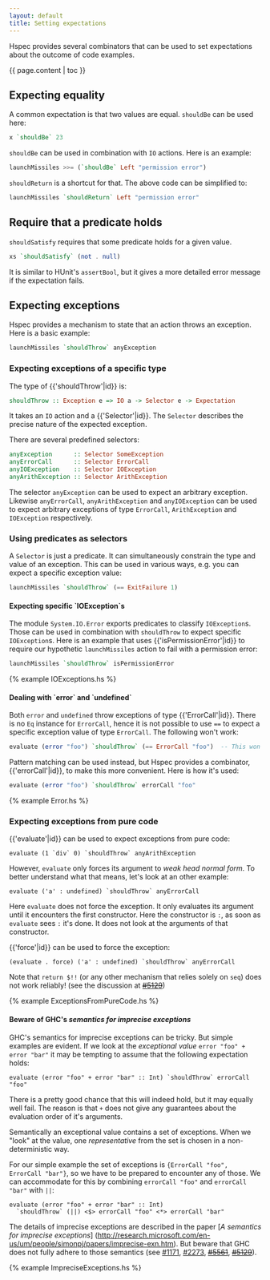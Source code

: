 ```yaml
---
layout: default
title: Setting expectations
---
```


Hspec provides several combinators that can be used to set expectations about
the outcome of code examples.

{{ page.content | toc }}

## Expecting equality

A common expectation is that two values are equal.  `shouldBe` can be used
here:

```haskell
x `shouldBe` 23
```

`shouldBe` can be used in combination with `IO` actions.  Here is an example:

```haskell
launchMissiles >>= (`shouldBe` Left "permission error")
```

`shouldReturn` is a shortcut for that.  The above code can be simplified to:

```haskell
launchMissiles `shouldReturn` Left "permission error"
```

## Require that a predicate holds

`shouldSatisfy` requires that some predicate holds for a given value.

```haskell
xs `shouldSatisfy` (not . null)
```

It is similar to HUnit's `assertBool`, but it gives a more detailed error
message if the expectation fails.

## Expecting exceptions

Hspec provides a mechanism to state that an action throws an exception.  Here
is a basic example:

```haskell
launchMissiles `shouldThrow` anyException
```

### Expecting exceptions of a specific type

The type of {{'shouldThrow'|id}} is:

```haskell
shouldThrow :: Exception e => IO a -> Selector e -> Expectation
```

It takes an `IO` action and a {{'Selector'|id}}.  The `Selector`
describes the precise nature of the expected exception.

There are several predefined selectors:

```haskell
anyException      :: Selector SomeException
anyErrorCall      :: Selector ErrorCall
anyIOException    :: Selector IOException
anyArithException :: Selector ArithException
```

The selector `anyException` can be used to expect an arbitrary exception.
Likewise `anyErrorCall`, `anyArithException` and `anyIOException` can be used
to expect arbitrary exceptions of type `ErrorCall`, `ArithException` and
`IOException` respectively.


### Using predicates as selectors

A `Selector` is just a predicate.  It can simultaneously constrain the type and
value of an exception.  This can be used in various ways, e.g. you can expect a
specific exception value:

```haskell
launchMissiles `shouldThrow` (== ExitFailure 1)
```

#### Expecting specific \`IOException\`s

The module `System.IO.Error` exports predicates to classify `IOException`s.
Those can be used in combination with `shouldThrow` to expect specific
`IOException`s.  Here is an example that uses
{{'isPermissionError'|id}} to require our hypothetic
`launchMissiles` action to fail with a permission error:

```haskell
launchMissiles `shouldThrow` isPermissionError
```

{% example IOExceptions.hs %}

#### Dealing with \`error\` and \`undefined\`

Both `error` and `undefined` throw exceptions of type
{{'ErrorCall'|id}}.
There is no `Eq` instance for `ErrorCall`, hence it is not possible to use `==`
to expect a specific exception value of type `ErrorCall`.  The following won't
work:

```haskell
evaluate (error "foo") `shouldThrow` (== ErrorCall "foo")  -- This won't work!
```

Pattern matching can be used instead, but Hspec provides a combinator,
{{'errorCall'|id}}, to make this more convenient.  Here is how it's
used:

```haskell
evaluate (error "foo") `shouldThrow` errorCall "foo"
```

{% example Error.hs %}

### Expecting exceptions from pure code

{{'evaluate'|id}} can be used to expect exceptions from pure code:

```hspec
evaluate (1 `div` 0) `shouldThrow` anyArithException
```

However, `evaluate` only forces its argument to _weak head normal form_.  To
better understand what that means, let's look at an other example:

```hspec
evaluate ('a' : undefined) `shouldThrow` anyErrorCall
```

Here `evaluate` does not force the exception.  It only evaluates its argument
until it encounters the first constructor.  Here the constructor is `:`, as soon
as `evaluate` sees `:` it's done.  It does not look at the arguments of that
constructor.

{{'force'|id}} can be used to force the exception:

```hspec
(evaluate . force) ('a' : undefined) `shouldThrow` anyErrorCall
```

Note that `return $!!` (or any other mechanism that relies solely on `seq`)
does not work reliably!  (see the discussion at
<del>[#5129](http://hackage.haskell.org/trac/ghc/ticket/5129)</del>)

{% example ExceptionsFromPureCode.hs %}

#### Beware of GHC's _semantics for imprecise exceptions_

GHC's semantics for imprecise exceptions can be tricky.  But simple examples
are evident.  If we look at the _exceptional value_ `error "foo" + error "bar"` it may
be tempting to assume that the following expectation holds:

```hspec
evaluate (error "foo" + error "bar" :: Int) `shouldThrow` errorCall "foo"
```

There is a pretty good chance that this will indeed hold, but it may equally
well fail.  The reason is that `+` does not give any guarantees about the
evaluation order of it's arguments.

Semantically an exceptional value contains a set of exceptions.  When we "look"
at the value, one _representative_ from the set is chosen in a
non-deterministic way.

For our simple example the set of exceptions is `{ErrorCall "foo", ErrorCall
"bar"}`, so we have to be prepared to encounter any of those.  We can
accommodate for this by combining `errorCall "foo"` and `errorCall "bar"` with
`||`:

```hspec
evaluate (error "foo" + error "bar" :: Int)
  `shouldThrow` (||) <$> errorCall "foo" <*> errorCall "bar"
```

The details of imprecise exceptions are described in the paper
[_A semantics for imprecise exceptions_]
(http://research.microsoft.com/en-us/um/people/simonpj/papers/imprecise-exn.htm).
But beware that GHC does not fully adhere to those semantics (see
[#1171](http://hackage.haskell.org/trac/ghc/ticket/1171),
[#2273](http://hackage.haskell.org/trac/ghc/ticket/2273),
<del>[#5561](http://hackage.haskell.org/trac/ghc/ticket/5561)</del>,
<del>[#5129](http://hackage.haskell.org/trac/ghc/ticket/5129)</del>).

{% example ImpreciseExceptions.hs %}
